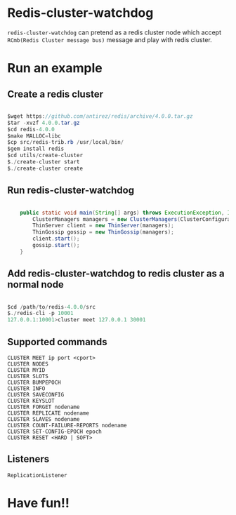 # Redis-cluster-watchdog

`redis-cluster-watchdog` can pretend as a redis cluster node which accept `RCmb(Redis Cluster message bus)` message and play with redis cluster.

# Run an example

## Create a redis cluster

```java  

$wget https://github.com/antirez/redis/archive/4.0.0.tar.gz
$tar -xvzf 4.0.0.tar.gz
$cd redis-4.0.0
$make MALLOC=libc
$cp src/redis-trib.rb /usr/local/bin/
$gem install redis
$cd utils/create-cluster
$./create-cluster start
$./create-cluster create

```

## Run redis-cluster-watchdog

```java  

    public static void main(String[] args) throws ExecutionException, InterruptedException {
        ClusterManagers managers = new ClusterManagers(ClusterConfiguration.defaultSetting().setClusterAnnouncePort(10001));
        ThinServer client = new ThinServer(managers);
        ThinGossip gossip = new ThinGossip(managers);
        client.start();
        gossip.start();
    }

```

## Add redis-cluster-watchdog to redis cluster as a normal node

```java  

$cd /path/to/redis-4.0.0/src
$./redis-cli -p 10001
127.0.0.1:10001>cluster meet 127.0.0.1 30001

```

## Supported commands

`CLUSTER MEET ip port <cport>`  
`CLUSTER NODES`  
`CLUSTER MYID`  
`CLUSTER SLOTS`  
`CLUSTER BUMPEPOCH`  
`CLUSTER INFO`  
`CLUSTER SAVECONFIG`  
`CLUSTER KEYSLOT`  
`CLUSTER FORGET nodename`  
`CLUSTER REPLICATE nodename`  
`CLUSTER SLAVES nodename`  
`CLUSTER COUNT-FAILURE-REPORTS nodename`  
`CLUSTER SET-CONFIG-EPOCH epoch`  
`CLUSTER RESET <HARD | SOFT>`  

## Listeners  

`ReplicationListener`  

# Have fun!!